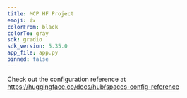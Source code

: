 ```yaml
---
title: MCP HF Project
emoji: 👍
colorFrom: black
colorTo: gray
sdk: gradio
sdk_version: 5.35.0
app_file: app.py
pinned: false
---
```


Check out the configuration reference at https://huggingface.co/docs/hub/spaces-config-reference
